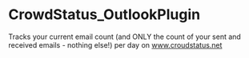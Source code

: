 CrowdStatus_OutlookPlugin
=========================

Tracks your current email count 
(and ONLY the count of your sent and received emails - nothing else!) 
per day on www.croudstatus.net
